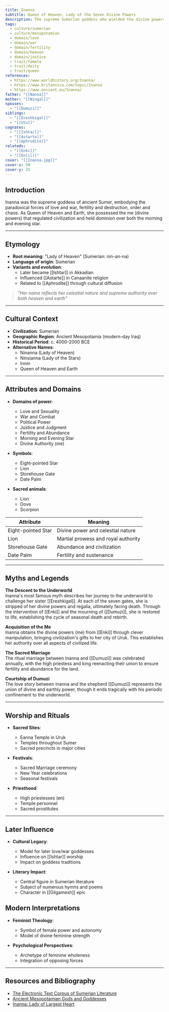 ```yaml
---
title: Inanna
subtitle: Queen of Heaven, Lady of the Seven Divine Powers
description: The supreme Sumerian goddess who wielded the divine powers, ruled over love and war, and whose journey to the underworld shaped the cycles of nature
tags:
  - culture/sumerian
  - culture/mesopotamian
  - domain/love
  - domain/war
  - domain/fertility
  - domain/heaven
  - domain/justice
  - trait/female
  - trait/deity
  - trait/queen
references:
  - https://www.worldhistory.org/Inanna/
  - https://www.britannica.com/topic/Inanna
  - https://www.ancient.eu/Inanna/
father: "[[Nanna]]"
mother: "[[Ningal]]"
spouses:
  - "[[Dumuzi]]"
siblings:
  - "[[Ereshkigal]]"
  - "[[Utu]]"
cognates:
  - "[[Ishtar]]"
  - "[[Astarte]]"
  - "[[Aphrodite]]"
relateds:
  - "[[Enki]]"
  - "[[Enlil]]"
cover: "[[Inanna.jpg]]"
cover-x: 50
cover-y: 25
---
```

## Introduction
Inanna was the supreme goddess of ancient Sumer, embodying the paradoxical forces of love and war, fertility and destruction, order and chaos. As Queen of Heaven and Earth, she possessed the me (divine powers) that regulated civilization and held dominion over both the morning and evening star.

---

## Etymology

- **Root meaning**: "Lady of Heaven" (Sumerian: nin-an-na)
- **Language of origin**: Sumerian
- **Variants and evolution**: 
  - Later became [[Ishtar]] in Akkadian
  - Influenced [[Astarte]] in Canaanite religion
  - Related to [[Aphrodite]] through cultural diffusion

> _"Her name reflects her celestial nature and supreme authority over both heaven and earth"_

---

## Cultural Context

- **Civilization**: Sumerian
- **Geographic Region**: Ancient Mesopotamia (modern-day Iraq)
- **Historical Period**: c. 4000-2000 BCE
- **Alternative Names**:
  - Ninanna (Lady of Heaven)
  - Ninsianna (Lady of the Stars)
  - Innin
  - Queen of Heaven and Earth

---

## Attributes and Domains

- **Domains of power**: 
  - Love and Sexuality
  - War and Combat
  - Political Power
  - Justice and Judgment
  - Fertility and Abundance
  - Morning and Evening Star
  - Divine Authority (me)

- **Symbols**: 
  - Eight-pointed Star
  - Lion
  - Storehouse Gate
  - Date Palm

- **Sacred animals**: 
  - Lion
  - Dove
  - Scorpion

| Attribute | Meaning |
|-----------|----------|
| Eight-pointed Star | Divine power and celestial nature |
| Lion | Martial prowess and royal authority |
| Storehouse Gate | Abundance and civilization |
| Date Palm | Fertility and sustenance |

---

## Myths and Legends

**The Descent to the Underworld**  
Inanna's most famous myth describes her journey to the underworld to challenge her sister [[Ereshkigal]]. At each of the seven gates, she is stripped of her divine powers and regalia, ultimately facing death. Through the intervention of [[Enki]] and the mourning of [[Dumuzi]], she is restored to life, establishing the cycle of seasonal death and rebirth.

**Acquisition of the Me**  
Inanna obtains the divine powers (me) from [[Enki]] through clever manipulation, bringing civilization's gifts to her city of Uruk. This establishes her authority over all aspects of civilized life.

**The Sacred Marriage**  
The ritual marriage between Inanna and [[Dumuzi]] was celebrated annually, with the high priestess and king reenacting their union to ensure fertility and abundance for the land.

**Courtship of Dumuzi**  
The love story between Inanna and the shepherd [[Dumuzi]] represents the union of divine and earthly power, though it ends tragically with his periodic confinement to the underworld.

---

## Worship and Rituals

- **Sacred Sites**: 
  - Eanna Temple in Uruk
  - Temples throughout Sumer
  - Sacred precincts in major cities

- **Festivals**: 
  - Sacred Marriage ceremony
  - New Year celebrations
  - Seasonal festivals

- **Priesthood**: 
  - High priestesses (en)
  - Temple personnel
  - Sacred prostitutes

---

## Later Influence

- **Cultural Legacy**: 
  - Model for later love/war goddesses
  - Influence on [[Ishtar]] worship
  - Impact on goddess traditions

- **Literary Impact**: 
  - Central figure in Sumerian literature
  - Subject of numerous hymns and poems
  - Character in [[Gilgamesh]] epic

## Modern Interpretations

- **Feminist Theology**: 
  - Symbol of female power and autonomy
  - Model of divine feminine strength
  
- **Psychological Perspectives**: 
  - Archetype of feminine wholeness
  - Integration of opposing forces

---

## Resources and Bibliography

- [The Electronic Text Corpus of Sumerian Literature](http://etcsl.orinst.ox.ac.uk/)
- [Ancient Mesopotamian Gods and Goddesses](https://www.britishmuseum.org/)
- [Inanna: Lady of Largest Heart](https://www.amazon.com/)
